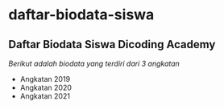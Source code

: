 # daftar-biodata-siswa
Daftar Biodata Siswa Dicoding Academy
---
*Berikut adalah biodata yang terdiri dari 3 angkatan*
- Angkatan 2019
- Angkatan 2020
- Angkatan 2021
